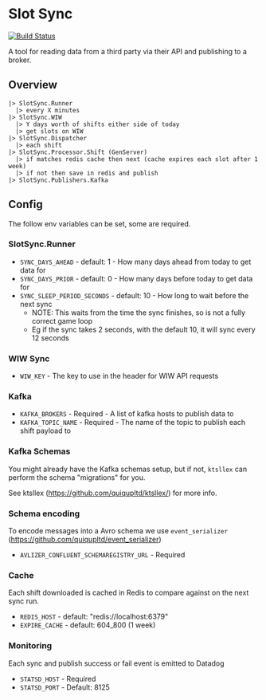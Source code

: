 # Slot Sync

[![Build Status](https://travis-ci.org/quiqupltd/slot_sync.svg?branch=master)](https://travis-ci.org/quiqupltd/slot_sync)

A tool for reading data from a third party via their API and publishing to a broker.

## Overview

```
|> SlotSync.Runner
  |> every X minutes
|> SlotSync.WIW
  |> Y days worth of shifts either side of today
  |> get slots on WIW
|> SlotSync.Dispatcher
  |> each shift
|> SlotSync.Processor.Shift (GenServer)
  |> if matches redis cache then next (cache expires each slot after 1 week)
  |> if not then save in redis and publish
|> SlotSync.Publishers.Kafka
```

## Config

The follow env variables can be set, some are required.

### SlotSync.Runner

* `SYNC_DAYS_AHEAD` - default: 1 - How many days ahead from today to get data for
* `SYNC_DAYS_PRIOR` - default: 0 - How many days before today to get data for
* `SYNC_SLEEP_PERIOD_SECONDS` - default: 10 - How long to wait before the next sync
    * NOTE: This waits from the time the sync finishes, so is not a fully correct game loop
    * Eg if the sync takes 2 seconds, with the default 10, it will sync every 12 seconds

### WIW Sync

* `WIW_KEY` - The key to use in the header for WIW API requests

### Kafka

* `KAFKA_BROKERS` - Required - A list of kafka hosts to publish data to
* `KAFKA_TOPIC_NAME` - Required - The name of the topic to publish each shift payload to

### Kafka Schemas

You might already have the Kafka schemas setup, but if not, `ktsllex` can perform the schema "migrations" for you.

See ktsllex (https://github.com/quiqupltd/ktsllex/) for more info.

### Schema encoding

To encode messages into a Avro schema we use `event_serializer` (https://github.com/quiqupltd/event_serializer)

* `AVLIZER_CONFLUENT_SCHEMAREGISTRY_URL` - Required

### Cache

Each shift downloaded is cached in Redis to compare against on the next sync run.

* `REDIS_HOST` - default: "redis://localhost:6379"
* `EXPIRE_CACHE` - default: 604_800 (1 week)

### Monitoring

Each sync and publish success or fail event is emitted to Datadog

* `STATSD_HOST` - Required
* `STATSD_PORT` - Default: 8125